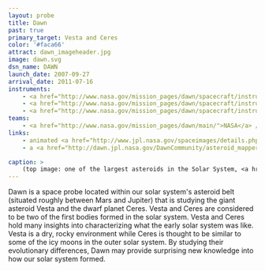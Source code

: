 ```yaml
---
layout: probe
title: Dawn
past: true
primary_target: Vesta and Ceres
color: '#faca66'
attract: dawn_imageheader.jpg
image: dawn.svg
dsn_name: DAWN
launch_date: 2007-09-27
arrival_date: 2011-07-16
instruments:
    - <a href="http://www.nasa.gov/mission_pages/dawn/spacecraft/instruments.html">camera</a>
    - <a href="http://www.nasa.gov/mission_pages/dawn/spacecraft/instruments.html">radio transmitter</a> 
    - <a href="http://www.nasa.gov/mission_pages/dawn/spacecraft/instruments.html">spectrometers</a>
teams:
    - <a href="http://www.nasa.gov/mission_pages/dawn/main/">NASA</a> / <a href="http://dawn.jpl.nasa.gov/">JPL</a>
links:
    - animated <a href="http://www.jpl.nasa.gov/spaceimages/details.php?id=pia19171">gif of Ceres</a> from as seen from Dawn's approach
    - a <a href="http://dawn.jpl.nasa.gov/DawnCommunity/asteroid_mappers.asp">citizen science project</a> to help scientists identify craters on Vesta

caption: >
    (top image: one of the largest asteroids in the Solar System, <a href="http://sservi.nasa.gov/articles/nasas-dawn-spacecraft-orbits-vesta/">Vesta</a>, as seen by Dawn, NASA/JPL-Caltech/UCLA/MPS/DLR/IDA)
---
```


Dawn is a space probe located within our solar system's asteroid belt (situated roughly between Mars and Jupiter) that is studying the giant asteroid Vesta and the dwarf planet Ceres. Vesta and Ceres are considered to be two of the first bodies formed in the solar system. Vesta and Ceres hold many insights into characterizing what the early solar system was like. Vesta is a dry, rocky environment while Ceres is thought to be similar to some of the icy moons in the outer solar system. By studying their evolutionary differences, Dawn may provide surprising new knowledge into how our solar system formed.
